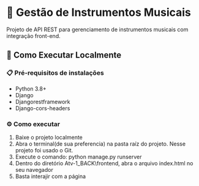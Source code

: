 # 🎵 Gestão de Instrumentos Musicais

Projeto de API REST para gerenciamento de instrumentos musicais com integração front-end.

## 🚀 Como Executar Localmente

### 📋 Pré-requisitos de instalações

- Python 3.8+
- Django
- Djangorestframework
- Django-cors-headers

### ⚙️ Como executar

1. Baixe o projeto localmente
2. Abra o terminal(de sua preferencia) na pasta raíz do projeto. Nesse projeto foi usado o Git.
3. Execute o comando: python manage.py runserver
4. Dentro do diretório Atv-1_BACK\frontend, abra o arquivo index.html no seu navegador
5. Basta interajir com a página
